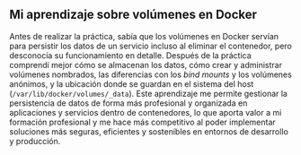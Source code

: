 ## Mi aprendizaje sobre volúmenes en Docker

Antes de realizar la práctica, sabía que los volúmenes en Docker servían para persistir los datos de un servicio incluso al eliminar el contenedor, pero desconocía su funcionamiento en detalle. Después de la práctica comprendí mejor cómo se almacenan los datos, cómo crear y administrar volúmenes nombrados, las diferencias con los *bind mounts* y los volúmenes anónimos, y la ubicación donde se guardan en el sistema del host (`/var/lib/docker/volumes/_data`). Este aprendizaje me permite gestionar la persistencia de datos de forma más profesional y organizada en aplicaciones y servicios dentro de contenedores, lo que aporta valor a mi formación profesional y me hace más competitivo al poder implementar soluciones más seguras, eficientes y sostenibles en entornos de desarrollo y producción.
